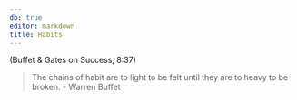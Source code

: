 ```yaml
---
db: true
editor: markdown
title: Habits
---
```


(Buffet & Gates on Success, 8:37)

> The chains of habit are to light to be felt until they are to heavy to
> be broken. - Warren Buffet

